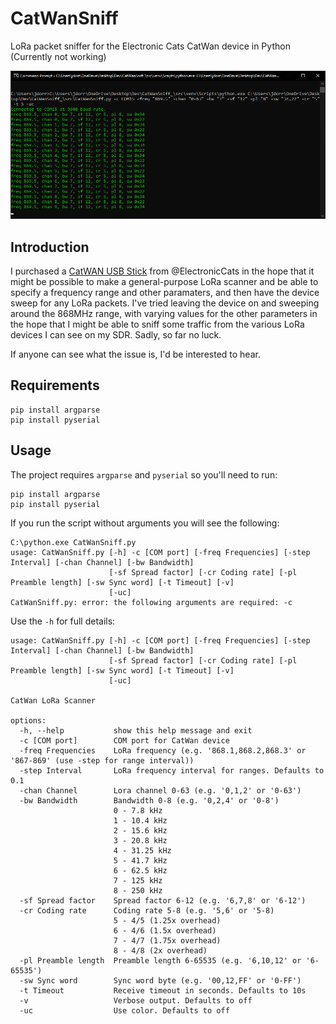 # CatWanSniff
LoRa packet sniffer for the Electronic Cats CatWan device in Python (Currently not working)

![Screenshot](https://github.com/James-P-D/CatWanSniff/blob/main/screenshot.png)

## Introduction

I purchased a [CatWAN USB Stick](https://electroniccats.com/store/catwan-usb-stick/) from @ElectronicCats in the hope that it might be possible to make a general-purpose LoRa scanner and be able to specify a frequency range and other paramaters, and then have the device sweep for any LoRa packets. I've tried leaving the device on and sweeping around the 868MHz range, with varying values for the other parameters in the hope that I might be able to sniff some traffic from the various LoRa devices I can see on my SDR. Sadly, so far no luck.

If anyone can see what the issue is, I'd be interested to hear.

## Requirements

```
pip install argparse
pip install pyserial
```

## Usage

The project requires `argparse` and `pyserial` so you'll need to run:

```
pip install argparse
pip install pyserial
```

If you run the script without arguments you will see the following:

```
C:\python.exe CatWanSniff.py
usage: CatWanSniff.py [-h] -c [COM port] [-freq Frequencies] [-step Interval] [-chan Channel] [-bw Bandwidth]
                      [-sf Spread factor] [-cr Coding rate] [-pl Preamble length] [-sw Sync word] [-t Timeout] [-v]
                      [-uc]
CatWanSniff.py: error: the following arguments are required: -c
```

Use the `-h` for full details:

```
usage: CatWanSniff.py [-h] -c [COM port] [-freq Frequencies] [-step Interval] [-chan Channel] [-bw Bandwidth]
                      [-sf Spread factor] [-cr Coding rate] [-pl Preamble length] [-sw Sync word] [-t Timeout] [-v]
                      [-uc]

CatWan LoRa Scanner

options:
  -h, --help           show this help message and exit
  -c [COM port]        COM port for CatWan device
  -freq Frequencies    LoRa frequency (e.g. '868.1,868.2,868.3' or '867-869' (use -step for range interval))
  -step Interval       LoRa frequency interval for ranges. Defaults to 0.1
  -chan Channel        Lora channel 0-63 (e.g. '0,1,2' or '0-63')
  -bw Bandwidth        Bandwidth 0-8 (e.g. '0,2,4' or '0-8')
                       0 - 7.8 kHz
                       1 - 10.4 kHz
                       2 - 15.6 kHz
                       3 - 20.8 kHz
                       4 - 31.25 kHz
                       5 - 41.7 kHz
                       6 - 62.5 kHz
                       7 - 125 kHz
                       8 - 250 kHz
  -sf Spread factor    Spread factor 6-12 (e.g. '6,7,8' or '6-12')
  -cr Coding rate      Coding rate 5-8 (e.g. '5,6' or '5-8)
                       5 - 4/5 (1.25x overhead)
                       6 - 4/6 (1.5x overhead)
                       7 - 4/7 (1.75x overhead)
                       8 - 4/8 (2x overhead)
  -pl Preamble length  Preamble length 6-65535 (e.g. '6,10,12' or '6-65535')
  -sw Sync word        Sync word byte (e.g. '00,12,FF' or '0-FF')
  -t Timeout           Receive timeout in seconds. Defaults to 10s
  -v                   Verbose output. Defaults to off
  -uc                  Use color. Defaults to off
```